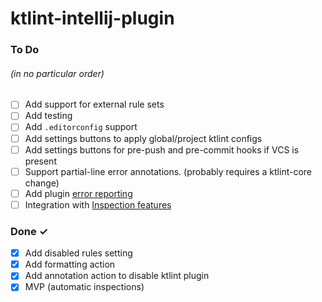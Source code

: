 # ktlint-intellij-plugin

### To Do
###### (in no particular order)
- [ ] Add support for external rule sets
- [ ] Add testing
- [ ] Add `.editorconfig` support
- [ ] Add settings buttons to apply global/project ktlint configs
- [ ] Add settings buttons for pre-push and pre-commit hooks if VCS is present
- [ ] Support partial-line error annotations. (probably requires a ktlint-core change)
- [ ] Add plugin [error reporting](https://www.plugin-dev.com/intellij/general/error-reporting/)
- [ ] Integration with [Inspection features](https://jetbrains.org/intellij/sdk/docs/reference_guide/custom_language_support/code_inspections_and_intentions.html)

### Done ✓
- [x] Add disabled rules setting
- [x] Add formatting action
- [x] Add annotation action to disable ktlint plugin
- [x] MVP (automatic inspections)
